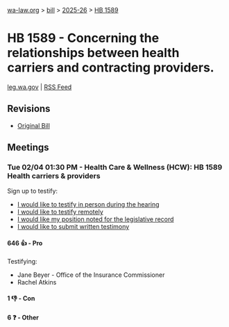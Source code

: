 [wa-law.org](/) > [bill](/bill/) > [2025-26](/bill/2025-26/) > [HB 1589](/bill/2025-26/hb/1589/)

# HB 1589 - Concerning the relationships between health carriers and contracting providers.
[leg.wa.gov](https://app.leg.wa.gov/billsummary?BillNumber=1589&Year=2025&Initiative=false) | [RSS Feed](./rss.xml)

## Revisions
* [Original Bill](1/)

## Meetings
### Tue 02/04 01:30 PM - Health Care & Wellness (HCW): HB 1589 Health carriers & providers
Sign up to testify:
* [I would like to testify in person during the hearing](https://app.leg.wa.gov/csi/Testifier/Add?chamber=House&mId=32620&aId=162466&caId=25436&tId=1)
* [I would like to testify remotely](https://app.leg.wa.gov/csi/Testifier/Add?chamber=House&mId=32620&aId=162466&caId=25436&tId=2)
* [I would like my position noted for the legislative record](https://app.leg.wa.gov/csi/Testifier/Add?chamber=House&mId=32620&aId=162466&caId=25436&tId=3)
* [I would like to submit written testimony](https://app.leg.wa.gov/csi/Testifier/Add?chamber=House&mId=32620&aId=162466&caId=25436&tId=4)

#### 646 👍 - Pro
Testifying:
* Jane Beyer - Office of the Insurance Commissioner
* Rachel Atkins

#### 1 👎 - Con

#### 6 ❓ - Other
